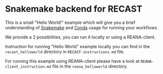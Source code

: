 # Snakemake backend for RECAST
This is a small "Hello World!" example which will give you a brief understanding of [Snakemake](https://snakemake.readthedocs.io/en/stable/) and [Conda](https://docs.conda.io/en/latest/) usage for running your workflows.

We provide a 2 possibilities, you can run it locally or using a REANA-client.

Instruction for running "Hello World" example locally you can find in the `recast_helloworld` directory in `RECAST-instructions.md` file.

For running this example using REANA-client please have a look at `REANA-client_instruction.md` file in the `reana_helloworld` directory.
